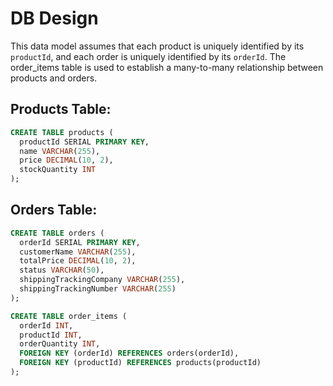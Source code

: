 # DB Design

This data model assumes that each product is uniquely identified by its `productId`, and each order is uniquely identified by its `orderId`. The order_items table is used to establish a many-to-many relationship between products and orders. 

## Products Table:


```sql
CREATE TABLE products (
  productId SERIAL PRIMARY KEY,
  name VARCHAR(255),
  price DECIMAL(10, 2),
  stockQuantity INT
);
```

## Orders Table:

```sql
CREATE TABLE orders (
  orderId SERIAL PRIMARY KEY,
  customerName VARCHAR(255),
  totalPrice DECIMAL(10, 2),
  status VARCHAR(50),
  shippingTrackingCompany VARCHAR(255),
  shippingTrackingNumber VARCHAR(255)
);

CREATE TABLE order_items (
  orderId INT,
  productId INT,
  orderQuantity INT,
  FOREIGN KEY (orderId) REFERENCES orders(orderId),
  FOREIGN KEY (productId) REFERENCES products(productId)
);
```

